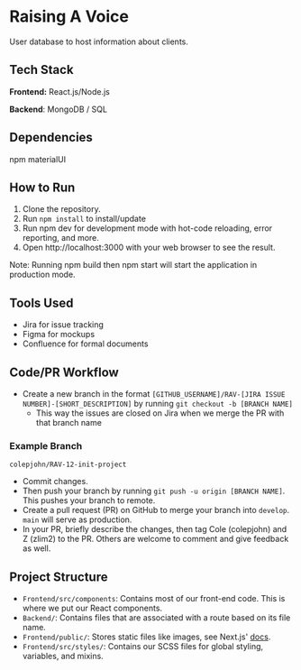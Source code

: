 # Raising A Voice
User database to host information about clients.
## Tech Stack
**Frontend:** React.js/Node.js

**Backend**: MongoDB / SQL

## Dependencies
npm materialUI

## How to Run
1. Clone the repository.
2. Run `npm install` to install/update
3. Run npm dev for development mode with hot-code reloading, error reporting, and more.
4. Open http://localhost:3000 with your web browser to see the result.

Note: Running npm build then npm start will start the application in production mode.
## Tools Used
* Jira for issue tracking
* Figma for mockups
* Confluence for formal documents
## Code/PR Workflow
* Create a new branch in the format `[GITHUB_USERNAME]/RAV-[JIRA ISSUE NUMBER]-[SHORT_DESCRIPTION]` by running `git checkout -b [BRANCH NAME]`
  * This way the issues are closed on Jira when we merge the PR with that branch name
### Example Branch
    colepjohn/RAV-12-init-project

* Commit changes.
* Then push your branch by running `git push -u origin [BRANCH NAME]`. This pushes your branch to remote.
* Create a pull request (PR) on GitHub to merge your branch into `develop`. `main` will serve as production.
* In your PR, briefly describe the changes, then tag Cole (colepjohn) and Z (zlim2) to the PR. Others are welcome to comment and give feedback as well.

## Project Structure
* `Frontend/src/components`: Contains most of our front-end code. This is where we put our React components.
* `Backend/`: Contains files that are associated with a route based on its file name.
* `Frontend/public/`: Stores static files like images, see Next.js' [docs](https://nextjs.org/docs/basic-features/static-file-serving).
* `Frontend/src/styles/`: Contains our SCSS files for global styling, variables, and mixins.
